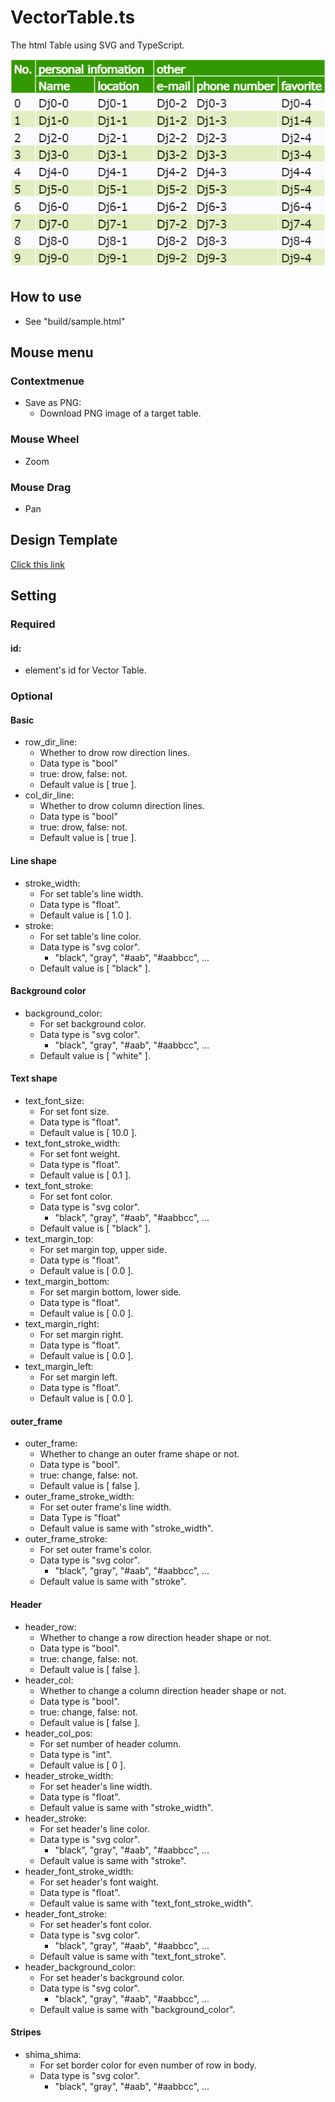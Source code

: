 # VectorTable.ts
The html Table using SVG and TypeScript.

![vt_stripes_green](DesignTemplate/image/vt_stripes_green.png)

## How to use
* See "build/sample.html"

## Mouse menu
### Contextmenue
* Save as PNG:
  * Download PNG image of a target table.
### Mouse Wheel
* Zoom
### Mouse Drag
* Pan 

## Design Template
[Click this link](./DesignTemplate/DesignTemplate.md)

## Setting
### Required
#### id:
* element's id for Vector Table.

### Optional
#### Basic
* row_dir_line:
  * Whether to drow row direction lines.
  * Data type is "bool"
  * true: drow, false: not.
  * Default value is [ true ].
* col_dir_line:
  * Whether to drow column direction lines.
  * Data type is "bool"
  * true: drow, false: not.
  * Default value is [ true ].
#### Line shape
* stroke_width:
  * For set table's line width.
  * Data type is "float".
  * Default value is [ 1.0 ].
* stroke:
  * For set table's line color.
  * Data type is "svg color".
    * "black", "gray", "#aab", "#aabbcc", ...
  * Default value is [ "black" ].
  
#### Background color
* background_color:  
  * For set background color.
  * Data type is "svg color".
    * "black", "gray", "#aab", "#aabbcc", ...
  * Default value is [ "white" ].

#### Text shape
* text_font_size:
  * For set font size.
  * Data type is "float".
  * Default value is [ 10.0 ].
* text_font_stroke_width:
  * For set font weight.
  * Data type is "float".
  * Default value is [ 0.1 ].
* text_font_stroke:
  * For set font color.
  * Data type is "svg color".
    * "black", "gray", "#aab", "#aabbcc", ...
  * Default value is [ "black" ].
* text_margin_top:
  * For set margin top, upper side.
  * Data type is "float".
  * Default value is [ 0.0 ].
* text_margin_bottom:
  * For set margin bottom, lower side.
  * Data type is "float".
  * Default value is [ 0.0 ].
* text_margin_right:
  * For set margin right.
  * Data type is "float".
  * Default value is [ 0.0 ].
* text_margin_left:
  * For set margin left.
  * Data type is "float".
  * Default value is [ 0.0 ].

#### outer_frame
* outer_frame:
  * Whether to change an outer frame shape or not.
  * Data type is "bool".
  * true: change, false: not.
  * Default value is [ false ].
* outer_frame_stroke_width:
  * For set outer frame's line width.
  * Data Type is "float"
  * Default value is same with "stroke_width".
* outer_frame_stroke:
  * For set outer frame's color.
  * Data type is "svg color".
    * "black", "gray", "#aab", "#aabbcc", ...
  * Default value is same with "stroke".

#### Header
* header_row:
  * Whether to change a row direction header shape or not.
  * Data type is "bool".
  * true: change, false: not.
  * Default value is [ false ].
* header_col:
  * Whether to change a column direction header shape or not.
  * Data type is "bool".
  * true: change, false: not.
  * Default value is [ false ].
* header_col_pos:
  * For set number of header column.
  * Data type is "int".
  * Default value is [ 0 ].
* header_stroke_width:
  * For set header's line width.
  * Data type is "float".
  * Default value is same with "stroke_width".
* header_stroke:
  * For set header's line color.
  * Data type is "svg color".
    * "black", "gray", "#aab", "#aabbcc", ...
  * Default value is same with "stroke".
* header_font_stroke_width:
  * For set header's font waight.
  * Data type is "float".
  * Default value is same with "text_font_stroke_width".
* header_font_stroke:
  * For set header's font color.
  * Data type is "svg color".
    * "black", "gray", "#aab", "#aabbcc", ...
  * Default value is same with "text_font_stroke".
* header_background_color:
  * For set header's background color.
  * Data type is "svg color".
    * "black", "gray", "#aab", "#aabbcc", ...
  * Default value is same with "background_color".

#### Stripes
* shima_shima:
  * For set border color for even number of row in body.
  * Data type is "svg color".
    * "black", "gray", "#aab", "#aabbcc", ...
